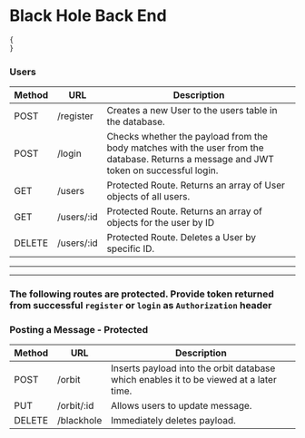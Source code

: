# **Black Hole Back End**






```js
{
}
```


### Users

| Method | URL                | Description                                                                                                                                                                      |
| ------ | ------------------ | -------------------------------------------------------------------------------------------------------------------------------------------------------------------------------- |
| POST   | /register          | Creates a new User to the users table in the database.                                                                                                                           |
| POST   | /login             | Checks whether the payload from the body matches with the user from the database. Returns a message and JWT token on successful login.                                           |
| GET    | /users             | Protected Route. Returns an array of User objects of all users.                                                                                                                  |
| GET    | /users/:id         | Protected Route. Returns an array of objects for the user by ID                                                                                                                  |
| DELETE | /users/:id         | Protected Route. Deletes a User by specific ID.                                                                                                                                  |

---

---

### The following routes are protected. Provide token returned from successful `register` or `login` as `Authorization` header

### Posting a Message - Protected
| Method | URL                | Description                                                                                                                                                                      |
| ------ | ------------------ | ---------------------------------------------------------------------------------------------------------------------------------------------------------------------------------|
| POST   | /orbit             | Inserts payload into the orbit database which enables it to be viewed at a later time.                                                                                           |
| PUT    | /orbit/:id         | Allows users to update message.                                                                                                                                                  |
| DELETE | /blackhole         | Immediately deletes payload.                                                                                                                                                     |
